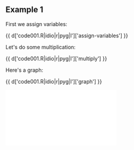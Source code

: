 ## Example 1

First we assign variables:

{{ d['code001.R|idio|r|pyg|l']['assign-variables'] }}

Let's do some multiplication:

{{ d['code001.R|idio|r|pyg|l']['multiply'] }}

Here's a graph:

{{ d['code001.R|idio|r|pyg|l']['graph'] }}

![Plot](plot.pdf)
